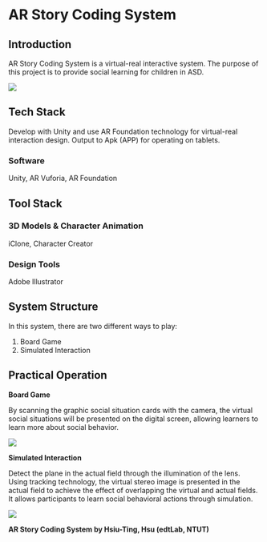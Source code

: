 # AR Story Coding System
## Introduction

AR Story Coding System is a virtual-real interactive system. The purpose of this project is to provide social learning for children in ASD.

![](https://i.imgur.com/AuffQUZ.png)

## Tech Stack

Develop with Unity and use AR Foundation technology for virtual-real interaction design. Output to Apk (APP) for operating on tablets.

### Software

Unity, AR Vuforia, AR Foundation

## Tool Stack

### 3D Models & Character Animation

iClone, Character Creator

### Design Tools

Adobe Illustrator

## System Structure
 
In this system, there are two different ways to play: 

1. Board Game
2. Simulated Interaction

## Practical Operation
**Board Game**

By scanning the graphic social situation cards with the camera, the virtual social situations will be presented on the digital screen, allowing learners to learn more about social behavior.

![](https://i.imgur.com/3YUZQYU.jpg)

**Simulated Interaction**

Detect the plane in the actual field through the illumination of the lens. Using tracking technology, the virtual stereo image is presented in the actual field to achieve the effect of overlapping the virtual and actual fields. It allows participants to learn social behavioral actions through simulation.

![](https://i.imgur.com/zaLjZaC.jpg)


**AR Story Coding System by Hsiu-Ting, Hsu (edtLab, NTUT)**

